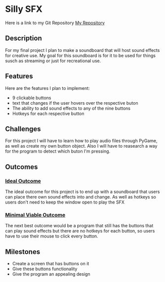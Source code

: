# Silly SFX

Here is a link to my Git Repository [My Repository](https://github.com/KuroLeg/PFDA_Final_sillySFX)

## Description
For my final project I plan to make a soundboard that will host sound effects for creative use. My goal for this soundboard is for it to be used for things susch as streaming or just for recreational use.

## Features
Here are the features I plan to implement: 
- 9 clickable buttons
- text that changes if the user hovers over the respective buton
- The ability to add sound effects to any of the nine buttons
- Hotkeys for each respective button

## Challenges
For this project I will have to learn how to play audio files through PyGame, as well as create my own button object. Also I will have to reasearch a way for the program to detect which buton I'm pressing.

## Outcomes

### <ins>Ideal Outcome</ins>
The ideal outcome for this project is to end up with a soundboard that users can place there own sound effects into and change. As well as hotkeys so users don't need to keep the window open to play the SFX 

### <ins>Minimal Viable Outcome</ins>
The next best outcome would be a program that still has the buttons that can play sound effects but there are no hotkeys for each button, so users have to use their mouse to click every button.

## Milestones
- Create a screen that has buttons on it
- Give these buttons functionality 
- Give the program an appealing design